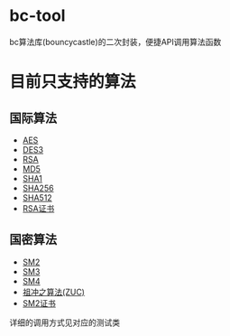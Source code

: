 # bc-tool
bc算法库(bouncycastle)的二次封装，便捷API调用算法函数

# 目前只支持的算法
## 国际算法
- [AES](src/test/java/alg/bc/internation/AESTest.java)
- [DES3](src/test/java/alg/bc/internation/Des3Test.java)
- [RSA](src/test/java/alg/bc/internation/RsaTest.java)
- [MD5](src/test/java/alg/bc/internation/DigestTest.java)
- [SHA1](src/test/java/alg/bc/internation/DigestTest.java)
- [SHA256](src/test/java/alg/bc/internation/DigestTest.java)
- [SHA512](src/test/java/alg/bc/internation/DigestTest.java)
- [RSA证书](src/test/java/alg/bc/internation/CertTest.java)
    
## 国密算法
- [SM2](src/test/java/alg/bc/nation/SM2Test.java)
- [SM3](src/test/java/alg/bc/nation/SM3Test.java)
- [SM4](src/test/java/alg/bc/nation/SM4Test.java)
- [祖冲之算法(ZUC)](src/test/java/alg/bc/nation/ZucTest.java)
- [SM2证书](src/test/java/alg/bc/nation/GmCertTest.java)
    
详细的调用方式见对应的测试类    